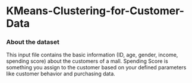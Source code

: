 # KMeans-Clustering-for-Customer-Data
### About the dataset
This input file contains the basic information (ID, age, gender, income, spending score) about the customers of a mall. Spending Score is something you assign to the customer based on your defined parameters like customer behavior and purchasing data.
